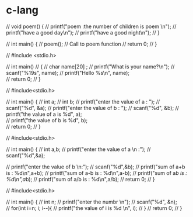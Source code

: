 # c-lang
// void poem() {
//     printf("poem :the number of children is  poem \n");
//     printf("have a good day\n");
//     printf("have a good night\n");
// }

// int main() {
//     poem();  // Call to poem function
//     return 0;
// }


// #include <stdio.h>

// int main()
// {
//     char name[20] ;
//     printf("What is your name?\n");
//     scanf("%19s", name);
//     printf("Hello %s\n", name);    
//     return 0;
// }

// #include<stdio.h>

// int main() {
//     int a;
//     int b;
//     printf("enter the value of a : ");
//     scanf("%d", &a);
//     printf("enter the value of b  : ");
//     scanf("%d", &b);
//     printf("the value of a is %d", a);  
//     printf("the value of b is %d", b);  
//     return 0;
// }



// #include<stdio.h>

// int main() {
//     int a,b;
//     printf("enter the value of a \n :");
//     scanf("%d",&a);

//     printf("enter the value of b \n:");
//     scanf("%d",&b);
//     printf("sum of a+b is : %d\n",a+b);
//     printf("sum of a-b is : %d\n",a-b);
//     printf("sum of a*b is : %d\n",a*b);
//     printf("sum of a/b is : %d\n",a/b);
//     return 0;
// }

// #include<stdio.h>

// int main() {
//     int n;
//     printf("enter the numbr \n");
//     scanf("%d", &n);                                                                                
//     for(int i=n; i;  i--){
//         printf("the value of i is  %d \n", i);
//         }
//     return 0;
// }

